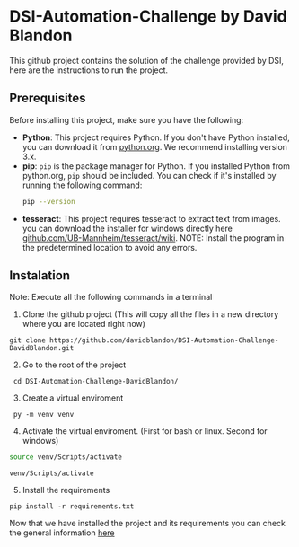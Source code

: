 # DSI-Automation-Challenge by David Blandon

This github project contains the solution of the challenge provided by DSI, here are the instructions to run the project.

## Prerequisites

Before installing this project, make sure you have the following:

- **Python**: This project requires Python. If you don't have Python installed, you can download it from [python.org](https://www.python.org/downloads/). We recommend installing version 3.x.
- **pip**: `pip` is the package manager for Python. If you installed Python from python.org, `pip` should be included. You can check if it's installed by running the following command:
  ```bash
  pip --version
- **tesseract**: This project requires tesseract to extract text from images. you can download the installer for windows directly here
[github.com/UB-Mannheim/tesseract/wiki](https://digi.bib.uni-mannheim.de/tesseract/tesseract-ocr-w64-setup-5.3.3.20231005.exe). NOTE: Install the program in the predetermined location to avoid any errors.

## Instalation

Note: Execute all the following commands in a terminal 

1. Clone the github project (This will copy all the files in a new directory where you are located right now)
```
git clone https://github.com/davidblandon/DSI-Automation-Challenge-DavidBlandon.git
```
2. Go to the root of the project
```
 cd DSI-Automation-Challenge-DavidBlandon/
```
3. Create a virtual enviroment
```
 py -m venv venv
```
4. Activate the virtual enviroment. (First for bash or linux. Second for windows)
```bash or linux
source venv/Scripts/activate
```
```windows
venv/Scripts/activate
```
5. Install the requirements
```
pip install -r requirements.txt
```

Now that we have installed the project and its requirements you can check the general information [here](app/src/README.md)
